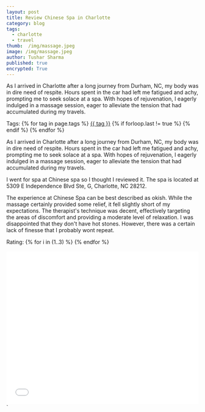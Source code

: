 ```yaml
---
layout: post
title: Review Chinese Spa in Charlotte
category: blog
tags:
  - charlotte
  - travel
thumb:  /img/massage.jpeg
image: /img/massage.jpeg
author: Tushar Sharma
published: true
encrypted: True
---
```

As I arrived in Charlotte after a long journey from Durham, NC, my body was in dire need of respite. Hours spent in the car had left me fatigued and achy, prompting me to seek solace at a spa. With hopes of rejuvenation, I eagerly indulged in a massage session, eager to alleviate the tension that had accumulated during my travels.<!-- truncate_here -->
<p>Tags: {% for tag in page.tags %} <a class="mytag" href="/tag/{{ tag }}" title="View posts tagged with &quot;{{ tag }}&quot;">{{ tag }}</a>  {% if forloop.last != true %} {% endif %} {% endfor %} </p>

As I arrived in Charlotte after a long journey from Durham, NC, my body was in dire need of respite. Hours spent in the car had left me fatigued and achy, prompting me to seek solace at a spa. With hopes of rejuvenation, I eagerly indulged in a massage session, eager to alleviate the tension that had accumulated during my travels.

I went for spa at Chinese spa so I thought I reviewed it. The spa is located at 5309 E Independence Blvd Ste, G, Charlotte, NC 28212.

The experience at Chinese Spa can be best described as okish. While the massage certainly provided some relief, it fell slightly short of my expectations. The therapist's technique was decent, effectively targeting the areas of discomfort and providing a moderate level of relaxation. I was disappointed that they don't have hot stones. However, there was a certain lack of finesse that I probably wont repeat.


<div>
Rating: {% for i in (1..3) %}
  <span class="fa fa-star checked"></span>
{% endfor %}
<i class="icon-star-empty"></i>
<i class="icon-star-empty"></i>
</div><br>

<iframe
  style="position: relative;  width: 100%;"
   height="400"
	   src="{{ root_url }}/encrypted/2023-06-19-review-chinese-spa-charlotte-encrypted.html"
  frameborder="0"
  allow="accelerometer; autoplay; encrypted-media; gyroscope; picture-in-picture"
  allowfullscreen
  title="Sample"
></iframe>`